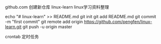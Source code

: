 github.com 创建新仓库 linux-learn linux学习资料整理

echo "# linux-learn" >> README.md
git init
git add README.md
git commit -m "first commit"
git remote add origin https://github.com/pengfen/linux-learn.git
git push -u origin master

crontab 定时任务